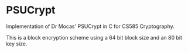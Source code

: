 # PSUCrypt
Implementation of Dr Mocas' PSUCrypt in C for CS585 Cryptography.

This is a block encryption scheme using a 64 bit block size and an 80 bit key size.
